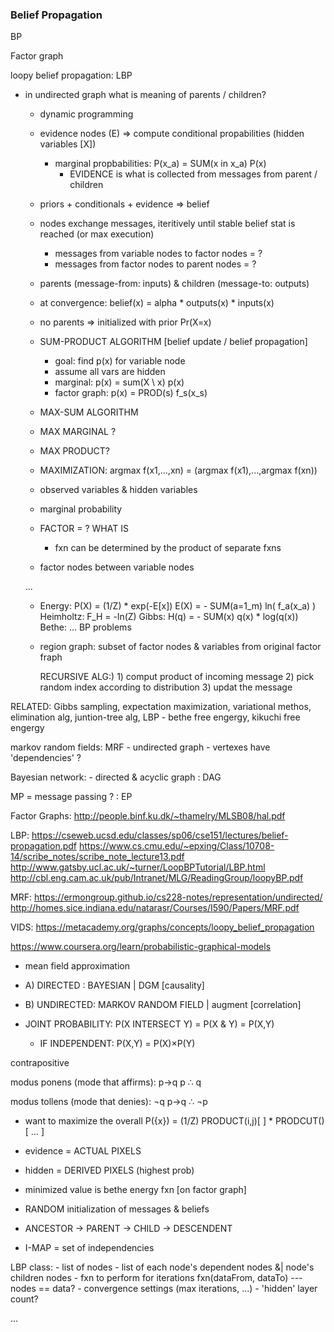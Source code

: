 ### Belief Propagation
BP

Factor graph



loopy belief propagation: LBP
- in undirected graph what is meaning of parents / children?
	- dynamic programming
	- evidence nodes (E) => compute conditional propabilities (hidden variables [X])
		- marginal propbabilities: P(x_a) = SUM(x in x_a) P(x)
			- EVIDENCE is what is collected from messages from parent / children
	- priors + conditionals + evidence => belief
	- nodes exchange messages, iteritively until stable belief stat is reached (or max execution)
		- messages from variable nodes to factor nodes
			= ?
		- messages from factor nodes to parent nodes
			= ?
	- parents (message-from: inputs) & children (message-to: outputs)
	- at convergence: belief(x) = alpha * outputs(x) * inputs(x)
	- no parents => initialized with prior Pr(X=x)
	- SUM-PRODUCT ALGORITHM [belief update / belief propagation]
		- goal: find p(x) for variable node
		- assume all vars are hidden
		- marginal: p(x) = sum(X \ x) p(x)
		- factor graph: p(x) = PROD(s) f_s(x_s)
	- MAX-SUM ALGORITHM

	- MAX MARGINAL ?

	- MAX PRODUCT?

	- MAXIMIZATION: argmax f(x1,...,xn) = (argmax f(x1),...,argmax f(xn))

	- observed variables & hidden variables
	- marginal probability
	- FACTOR = ? WHAT IS
		- fxn can be determined by the product of separate fxns
	- factor nodes between variable nodes

	...
	- Energy:
	 	P(X) = (1/Z) * exp(-E[x])
		E(X) = - SUM(a=1_m) ln( f_a(x_a) )
		Heimholtz: F_H = -ln(Z)
		Gibbs: H(q) = - SUM(x) q(x) * log(q(x))
		Bethe: ... BP problems
	- region graph: subset of factor nodes & variables from original factor fraph


		RECURSIVE ALG:)
			1) comput product of incoming message
			2) pick random index according to distribution
			3) updat the message

RELATED: Gibbs sampling, expectation maximization, variational methos, elimination alg, juntion-tree alg, LBP
	- bethe free engergy, kikuchi free engergy

markov random fields: MRF
	- undirected graph
	- vertexes have 'dependencies' ?

Bayesian network:
	- directed & acyclic graph : DAG


MP = message passing
? : EP



Factor Graphs:
http://people.binf.ku.dk/~thamelry/MLSB08/hal.pdf

LBP:
https://cseweb.ucsd.edu/classes/sp06/cse151/lectures/belief-propagation.pdf
https://www.cs.cmu.edu/~epxing/Class/10708-14/scribe_notes/scribe_note_lecture13.pdf
http://www.gatsby.ucl.ac.uk/~turner/LoopBPTutorial/LBP.html
http://cbl.eng.cam.ac.uk/pub/Intranet/MLG/ReadingGroup/loopyBP.pdf


MRF:
https://ermongroup.github.io/cs228-notes/representation/undirected/
http://homes.sice.indiana.edu/natarasr/Courses/I590/Papers/MRF.pdf


VIDS:
https://metacademy.org/graphs/concepts/loopy_belief_propagation

https://www.coursera.org/learn/probabilistic-graphical-models


- mean field approximation

- A) DIRECTED : BAYESIAN | DGM [causality]
- B) UNDIRECTED: MARKOV RANDOM FIELD | augment [correlation]

- JOINT PROBABILITY: P(X INTERSECT Y) = P(X & Y) = P(X,Y)
    - IF INDEPENDENT: P(X,Y) = P(X)&times;P(Y)



contrapositive

modus ponens (mode that affirms):
p→q
p
∴ q

modus tollens (mode that denies):
¬q
p→q
∴ ¬p




- want to maximize the overall P({x}) = (1/Z) PRODUCT(i,j)[  ] * PRODCUT()[ ... ]

- evidence = ACTUAL PIXELS
- hidden = DERIVED PIXELS (highest prob)
- minimized value is bethe energy fxn [on factor graph]
- RANDOM initialization of messages & beliefs
- ANCESTOR -> PARENT -> CHILD -> DESCENDENT
- I-MAP = set of independencies


LBP class:
	- list of nodes
	- list of each node's dependent nodes &| node's children nodes
	- fxn to perform for iterations
		fxn(dataFrom, dataTo)  --- nodes == data?
	- convergence settings (max iterations, ...)
	- 'hidden' layer count?







...
